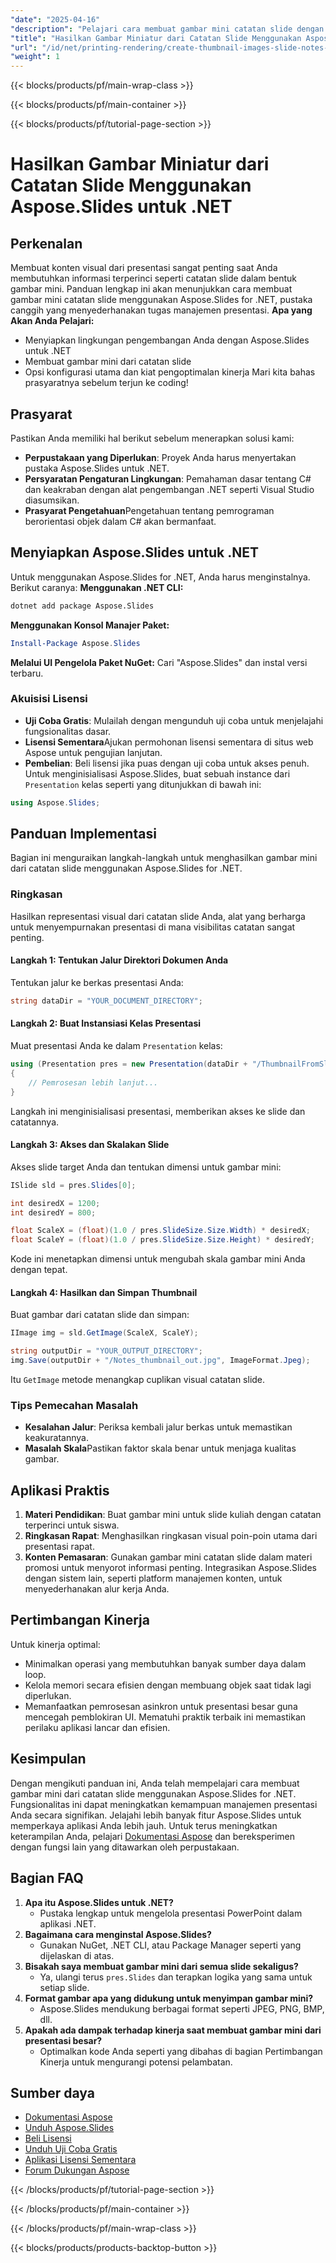 ```yaml
---
"date": "2025-04-16"
"description": "Pelajari cara membuat gambar mini catatan slide dengan Aspose.Slides untuk .NET, yang meningkatkan kemampuan manajemen presentasi Anda."
"title": "Hasilkan Gambar Miniatur dari Catatan Slide Menggunakan Aspose.Slides untuk .NET&#58; Panduan Lengkap"
"url": "/id/net/printing-rendering/create-thumbnail-images-slide-notes-aspose-slides-net/"
"weight": 1
---
```


{{< blocks/products/pf/main-wrap-class >}}

{{< blocks/products/pf/main-container >}}

{{< blocks/products/pf/tutorial-page-section >}}
# Hasilkan Gambar Miniatur dari Catatan Slide Menggunakan Aspose.Slides untuk .NET
## Perkenalan
Membuat konten visual dari presentasi sangat penting saat Anda membutuhkan informasi terperinci seperti catatan slide dalam bentuk gambar mini. Panduan lengkap ini akan menunjukkan cara membuat gambar mini catatan slide menggunakan Aspose.Slides for .NET, pustaka canggih yang menyederhanakan tugas manajemen presentasi.
**Apa yang Akan Anda Pelajari:**
- Menyiapkan lingkungan pengembangan Anda dengan Aspose.Slides untuk .NET
- Membuat gambar mini dari catatan slide
- Opsi konfigurasi utama dan kiat pengoptimalan kinerja
Mari kita bahas prasyaratnya sebelum terjun ke coding!
## Prasyarat
Pastikan Anda memiliki hal berikut sebelum menerapkan solusi kami:
- **Perpustakaan yang Diperlukan**: Proyek Anda harus menyertakan pustaka Aspose.Slides untuk .NET.
- **Persyaratan Pengaturan Lingkungan**: Pemahaman dasar tentang C# dan keakraban dengan alat pengembangan .NET seperti Visual Studio diasumsikan.
- **Prasyarat Pengetahuan**Pengetahuan tentang pemrograman berorientasi objek dalam C# akan bermanfaat.
## Menyiapkan Aspose.Slides untuk .NET
Untuk menggunakan Aspose.Slides for .NET, Anda harus menginstalnya. Berikut caranya:
**Menggunakan .NET CLI:**
```bash
dotnet add package Aspose.Slides
```
**Menggunakan Konsol Manajer Paket:**
```powershell
Install-Package Aspose.Slides
```
**Melalui UI Pengelola Paket NuGet:**
Cari "Aspose.Slides" dan instal versi terbaru.
### Akuisisi Lisensi
- **Uji Coba Gratis**: Mulailah dengan mengunduh uji coba untuk menjelajahi fungsionalitas dasar.
- **Lisensi Sementara**Ajukan permohonan lisensi sementara di situs web Aspose untuk pengujian lanjutan.
- **Pembelian**: Beli lisensi jika puas dengan uji coba untuk akses penuh.
Untuk menginisialisasi Aspose.Slides, buat sebuah instance dari `Presentation` kelas seperti yang ditunjukkan di bawah ini:
```csharp
using Aspose.Slides;
```
## Panduan Implementasi
Bagian ini menguraikan langkah-langkah untuk menghasilkan gambar mini dari catatan slide menggunakan Aspose.Slides for .NET.
### Ringkasan
Hasilkan representasi visual dari catatan slide Anda, alat yang berharga untuk menyempurnakan presentasi di mana visibilitas catatan sangat penting.
#### Langkah 1: Tentukan Jalur Direktori Dokumen Anda
Tentukan jalur ke berkas presentasi Anda:
```csharp
string dataDir = "YOUR_DOCUMENT_DIRECTORY";
```
#### Langkah 2: Buat Instansiasi Kelas Presentasi
Muat presentasi Anda ke dalam `Presentation` kelas:
```csharp
using (Presentation pres = new Presentation(dataDir + "/ThumbnailFromSlideInNotes.pptx"))
{
    // Pemrosesan lebih lanjut...
}
```
Langkah ini menginisialisasi presentasi, memberikan akses ke slide dan catatannya.
#### Langkah 3: Akses dan Skalakan Slide
Akses slide target Anda dan tentukan dimensi untuk gambar mini:
```csharp
ISlide sld = pres.Slides[0];

int desiredX = 1200;
int desiredY = 800;

float ScaleX = (float)(1.0 / pres.SlideSize.Size.Width) * desiredX;
float ScaleY = (float)(1.0 / pres.SlideSize.Size.Height) * desiredY;
```
Kode ini menetapkan dimensi untuk mengubah skala gambar mini Anda dengan tepat.
#### Langkah 4: Hasilkan dan Simpan Thumbnail
Buat gambar dari catatan slide dan simpan:
```csharp
IImage img = sld.GetImage(ScaleX, ScaleY);

string outputDir = "YOUR_OUTPUT_DIRECTORY";
img.Save(outputDir + "/Notes_thumbnail_out.jpg", ImageFormat.Jpeg);
```
Itu `GetImage` metode menangkap cuplikan visual catatan slide.
### Tips Pemecahan Masalah
- **Kesalahan Jalur**: Periksa kembali jalur berkas untuk memastikan keakuratannya.
- **Masalah Skala**Pastikan faktor skala benar untuk menjaga kualitas gambar.
## Aplikasi Praktis
1. **Materi Pendidikan**: Buat gambar mini untuk slide kuliah dengan catatan terperinci untuk siswa.
2. **Ringkasan Rapat**: Menghasilkan ringkasan visual poin-poin utama dari presentasi rapat.
3. **Konten Pemasaran**: Gunakan gambar mini catatan slide dalam materi promosi untuk menyorot informasi penting.
Integrasikan Aspose.Slides dengan sistem lain, seperti platform manajemen konten, untuk menyederhanakan alur kerja Anda.
## Pertimbangan Kinerja
Untuk kinerja optimal:
- Minimalkan operasi yang membutuhkan banyak sumber daya dalam loop.
- Kelola memori secara efisien dengan membuang objek saat tidak lagi diperlukan.
- Memanfaatkan pemrosesan asinkron untuk presentasi besar guna mencegah pemblokiran UI.
Mematuhi praktik terbaik ini memastikan perilaku aplikasi lancar dan efisien.
## Kesimpulan
Dengan mengikuti panduan ini, Anda telah mempelajari cara membuat gambar mini dari catatan slide menggunakan Aspose.Slides for .NET. Fungsionalitas ini dapat meningkatkan kemampuan manajemen presentasi Anda secara signifikan. Jelajahi lebih banyak fitur Aspose.Slides untuk memperkaya aplikasi Anda lebih jauh.
Untuk terus meningkatkan keterampilan Anda, pelajari [Dokumentasi Aspose](https://reference.aspose.com/slides/net/) dan bereksperimen dengan fungsi lain yang ditawarkan oleh perpustakaan.
## Bagian FAQ
1. **Apa itu Aspose.Slides untuk .NET?**
   - Pustaka lengkap untuk mengelola presentasi PowerPoint dalam aplikasi .NET.
2. **Bagaimana cara menginstal Aspose.Slides?**
   - Gunakan NuGet, .NET CLI, atau Package Manager seperti yang dijelaskan di atas.
3. **Bisakah saya membuat gambar mini dari semua slide sekaligus?**
   - Ya, ulangi terus `pres.Slides` dan terapkan logika yang sama untuk setiap slide.
4. **Format gambar apa yang didukung untuk menyimpan gambar mini?**
   - Aspose.Slides mendukung berbagai format seperti JPEG, PNG, BMP, dll.
5. **Apakah ada dampak terhadap kinerja saat membuat gambar mini dari presentasi besar?**
   - Optimalkan kode Anda seperti yang dibahas di bagian Pertimbangan Kinerja untuk mengurangi potensi pelambatan.
## Sumber daya
- [Dokumentasi Aspose](https://reference.aspose.com/slides/net/)
- [Unduh Aspose.Slides](https://releases.aspose.com/slides/net/)
- [Beli Lisensi](https://purchase.aspose.com/buy)
- [Unduh Uji Coba Gratis](https://releases.aspose.com/slides/net/)
- [Aplikasi Lisensi Sementara](https://purchase.aspose.com/temporary-license/)
- [Forum Dukungan Aspose](https://forum.aspose.com/c/slides/11)

{{< /blocks/products/pf/tutorial-page-section >}}

{{< /blocks/products/pf/main-container >}}

{{< /blocks/products/pf/main-wrap-class >}}

{{< blocks/products/products-backtop-button >}}